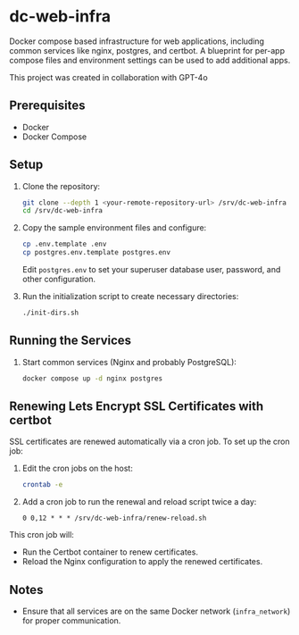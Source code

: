 # dc-web-infra

Docker compose based infrastructure for web applications, including common services like nginx, postgres, and certbot. A blueprint for per-app compose files and environment settings can be used to add additional apps.

This project was created in collaboration with GPT-4o

## Prerequisites

- Docker
- Docker Compose

## Setup

1. Clone the repository:

   ```sh
   git clone --depth 1 <your-remote-repository-url> /srv/dc-web-infra
   cd /srv/dc-web-infra
   ```

2. Copy the sample environment files and configure:

   ```sh
   cp .env.template .env
   cp postgres.env.template postgres.env
   ```

   Edit `postgres.env` to set your superuser database user, password, and other configuration.

3. Run the initialization script to create necessary directories:

   ```sh
   ./init-dirs.sh
   ```

## Running the Services

1. Start common services (Nginx and probably PostgreSQL):

   ```sh
   docker compose up -d nginx postgres
   ```

## Renewing Lets Encrypt SSL Certificates with certbot

SSL certificates are renewed automatically via a cron job. To set up the cron job:

1. Edit the cron jobs on the host:

   ```sh
   crontab -e
   ```

2. Add a cron job to run the renewal and reload script twice a day:

   ```cron
   0 0,12 * * * /srv/dc-web-infra/renew-reload.sh
   ```

This cron job will:

- Run the Certbot container to renew certificates.
- Reload the Nginx configuration to apply the renewed certificates.

## Notes

- Ensure that all services are on the same Docker network (`infra_network`) for proper communication.
